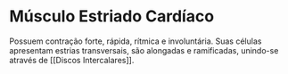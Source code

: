 # Músculo Estriado Cardíaco
Possuem contração forte, rápida, rítmica e involuntária. Suas células apresentam estrias transversais, são alongadas e ramificadas, unindo-se através de [[Discos Intercalares]].